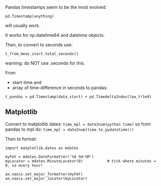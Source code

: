 Pandas timestamps seem to be the most evolved.


```
pd.Timestamp(anything)
```

will usually work.

It works for np.datetime64 and datetime objects.

Then, to convert to seconds use:

```
t_from_meas_start.total_seconds()
```

warning: do NOT use .seconds for this.

From 
- start-time and
- array of time-difference in seconds
to pandas:

```
t_pandas = pd.Timestamp(data_start) + pd.TimedeltaIndex(low_t*1e9)
```

## Matplotlib

Convert to matplotlib dates: ```time_mpl = date2num(python time)```
so from pandas to mpl do: ```time_mpl = date2num(time.to_pydatetime())```

Then to format:

```
import matplotlib.dates as mdates

myFmt = mdates.DateFormatter('%d %H:%M')
myLocator = mdates.MinuteLocator(0)           # tick where minutes = 0, so every hour!

ax.xaxis.set_major_formatter(myFmt)
ax.xaxis.set_major_locator(myLocator)
```
